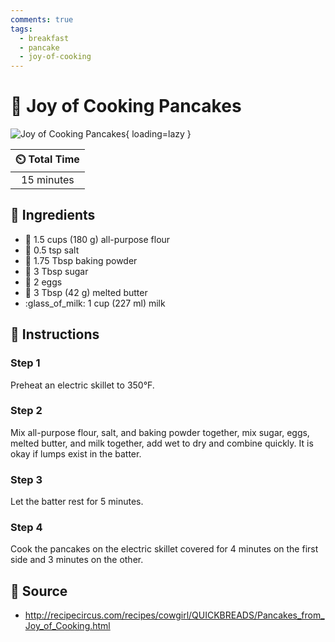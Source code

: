 ```yaml
---
comments: true
tags:
  - breakfast
  - pancake
  - joy-of-cooking
---
```

# :pancakes: Joy of Cooking Pancakes

![Joy of Cooking Pancakes](../assets/images/joy-of-cooking-pancakes.jpg){ loading=lazy }

| :timer_clock: Total Time |
|:-----------------------: |
| 15 minutes |

## :salt: Ingredients

- :ear_of_rice: 1.5 cups (180 g) all-purpose flour
- :salt: 0.5 tsp salt
- :dash: 1.75 Tbsp baking powder
- :candy: 3 Tbsp sugar
- :egg: 2 eggs
- :butter: 3 Tbsp (42 g) melted butter
- :glass_of_milk: 1 cup (227 ml) milk

## :pencil: Instructions

### Step 1

Preheat an electric skillet to 350°F.

### Step 2

Mix all-purpose flour, salt, and baking powder together, mix sugar, eggs, melted butter, and milk together, add wet to
dry and combine quickly. It is okay if lumps exist in the batter.

### Step 3

Let the batter rest for 5 minutes.

### Step 4

Cook the pancakes on the electric skillet covered for 4 minutes on the first side and 3 minutes on the other.

## :link: Source

- <http://recipecircus.com/recipes/cowgirl/QUICKBREADS/Pancakes_from_Joy_of_Cooking.html>
